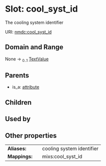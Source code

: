 
# Slot: cool_syst_id


The cooling system identifier

URI: [nmdc:cool_syst_id](https://microbiomedata/meta/cool_syst_id)


## Domain and Range

None &#8594;  <sub>0..1</sub> [TextValue](TextValue.md)

## Parents

 *  is_a: [attribute](attribute.md)

## Children


## Used by


## Other properties

|  |  |  |
| --- | --- | --- |
| **Aliases:** | | cooling system identifier |
| **Mappings:** | | mixs:cool_syst_id |

